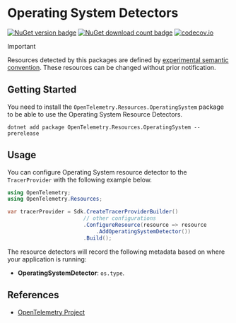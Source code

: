 # Operating System Detectors

[![NuGet version badge](https://img.shields.io/nuget/v/OpenTelemetry.Resources.OperatingSyatem)](https://www.nuget.org/packages/OpenTelemetry.Resources.OperatingSyatem)
[![NuGet download count badge](https://img.shields.io/nuget/dt/OpenTelemetry.Resources.OperatingSyatem)](https://www.nuget.org/packages/OpenTelemetry.Resources.OperatingSyatem)
[![codecov.io](https://codecov.io/gh/open-telemetry/opentelemetry-dotnet-contrib/branch/main/graphs/badge.svg?flag=unittests-Resources.OperatingSyatem)](https://app.codecov.io/gh/open-telemetry/opentelemetry-dotnet-contrib?flags[0]=unittests-Resources.OperatingSyatem)

> [!IMPORTANT]
> Resources detected by this packages are defined by [experimental semantic convention](https://github.com/open-telemetry/semantic-conventions/blob/v1.26.0/docs/resource/os.md).
> These resources can be changed without prior notification.

## Getting Started

You need to install the
`OpenTelemetry.Resources.OperatingSystem` package to be able to use the
Operating System Resource Detectors.

```shell
dotnet add package OpenTelemetry.Resources.OperatingSystem --prerelease
```

## Usage

You can configure Operating System resource detector to
the `TracerProvider` with the following example below.

```csharp
using OpenTelemetry;
using OpenTelemetry.Resources;

var tracerProvider = Sdk.CreateTracerProviderBuilder()
                        // other configurations
                        .ConfigureResource(resource => resource
                            .AddOperatingSystemDetector())
                        .Build();
```

The resource detectors will record the following metadata based on where
your application is running:

- **OperatingSystemDetector**: `os.type`.

## References

- [OpenTelemetry Project](https://opentelemetry.io/)
